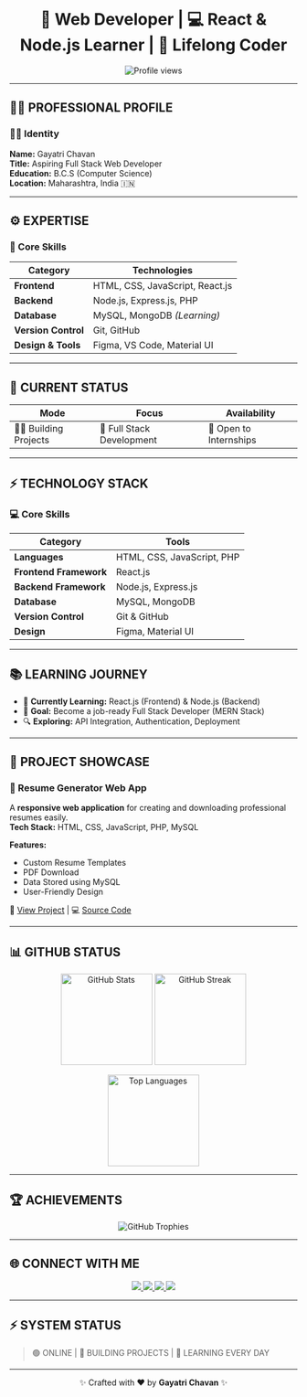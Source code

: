 <h1 align="center">🚀 Web Developer | 💻 React & Node.js Learner | 🌱 Lifelong Coder</h1>

<p align="center">
  <img src="https://komarev.com/ghpvc/?username=gayatric052&label=Profile%20Views&color=0e75b6&style=flat" alt="Profile views" />
</p>

---

## 👩‍💻 PROFESSIONAL PROFILE

### 👨‍💻 Identity
**Name:** Gayatri Chavan  
**Title:** Aspiring Full Stack Web Developer  
**Education:** B.C.S (Computer Science)  
**Location:** Maharashtra, India 🇮🇳  

---

## ⚙️ EXPERTISE

### 🧩 Core Skills
| Category | Technologies |
|-----------|---------------|
| **Frontend** | HTML, CSS, JavaScript, React.js |
| **Backend** | Node.js, Express.js, PHP |
| **Database** | MySQL, MongoDB *(Learning)* |
| **Version Control** | Git, GitHub |
| **Design & Tools** | Figma, VS Code, Material UI |

---

## 🧠 CURRENT STATUS

| Mode | Focus | Availability |
|------|--------|--------------|
| 🧑‍💻 Building Projects | 🎯 Full Stack Development | 🤝 Open to Internships |

---

## ⚡ TECHNOLOGY STACK

### 💻 Core Skills

| Category | Tools |
|-----------|-------|
| **Languages** | HTML, CSS, JavaScript, PHP |
| **Frontend Framework** | React.js |
| **Backend Framework** | Node.js, Express.js |
| **Database** | MySQL, MongoDB |
| **Version Control** | Git & GitHub |
| **Design** | Figma, Material UI |

---

## 📚 LEARNING JOURNEY

- 🌱 **Currently Learning:** React.js (Frontend) & Node.js (Backend)  
- 🚀 **Goal:** Become a job-ready Full Stack Developer (MERN Stack)  
- 🔍 **Exploring:** API Integration, Authentication, Deployment  

---

## 💼 PROJECT SHOWCASE

### 📝 Resume Generator Web App
A **responsive web application** for creating and downloading professional resumes easily.  
**Tech Stack:** HTML, CSS, JavaScript, PHP, MySQL  

**Features:**
- Custom Resume Templates  
- PDF Download  
- Data Stored using MySQL  
- User-Friendly Design  

🔗 [View Project](https://yourportfolio.com) | 💻 [Source Code](https://github.com/gayatric052/resume-generator)

---

## 📊 GITHUB STATUS

<p align="center">
  <img src="https://github-readme-stats.vercel.app/api?username=gayatric052&show_icons=true&theme=radical" height="160" alt="GitHub Stats" />
  <img src="https://github-readme-streak-stats.herokuapp.com/?user=gayatric052&theme=radical" height="160" alt="GitHub Streak" />
</p>

<p align="center">
  <img src="https://github-readme-stats.vercel.app/api/top-langs/?username=gayatric052&layout=compact&theme=radical" height="160" alt="Top Languages" />
</p>

---

## 🏆 ACHIEVEMENTS

<p align="center">
  <img src="https://github-profile-trophy.vercel.app/?username=gayatric052&theme=radical&no-frame=true&margin-w=15" alt="GitHub Trophies" />
</p>

---

## 🌐 CONNECT WITH ME

<p align="center">
  <a href="https://linkedin.com/in/gayatric052" target="_blank">
    <img src="https://img.shields.io/badge/LinkedIn-Connect-blue?style=for-the-badge&logo=linkedin" />
  </a>
  <a href="mailto:gayatric052@gmail.com" target="_blank">
    <img src="https://img.shields.io/badge/Gmail-Contact-red?style=for-the-badge&logo=gmail" />
  </a>
  <a href="https://github.com/gayatric052" target="_blank">
    <img src="https://img.shields.io/badge/GitHub-Follow-black?style=for-the-badge&logo=github" />
  </a>
  <a href="https://www.instagram.com/yourprofile" target="_blank">
    <img src="https://img.shields.io/badge/Instagram-Follow-ff69b4?style=for-the-badge&logo=instagram" />
  </a>
</p>

---

## ⚡ SYSTEM STATUS
> 🟢 ONLINE | 💪 BUILDING PROJECTS | 🚀 LEARNING EVERY DAY  

---

<p align="center">
  ✨ Crafted with ❤️ by <b>Gayatri Chavan</b> ✨  
</p>
